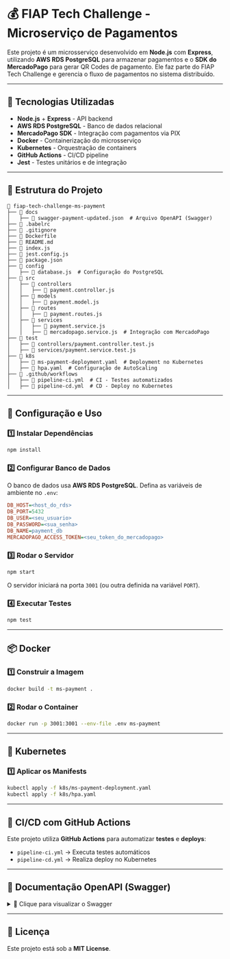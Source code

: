 # 💰 FIAP Tech Challenge - Microserviço de Pagamentos

Este projeto é um microsserviço desenvolvido em **Node.js** com **Express**, utilizando **AWS RDS PostgreSQL** para armazenar pagamentos e o **SDK do MercadoPago** para gerar QR Codes de pagamento. Ele faz parte do FIAP Tech Challenge e gerencia o fluxo de pagamentos no sistema distribuído.

---

## 🚀 Tecnologias Utilizadas
- **Node.js** + **Express** - API backend
- **AWS RDS PostgreSQL** - Banco de dados relacional
- **MercadoPago SDK** - Integração com pagamentos via PIX
- **Docker** - Containerização do microsserviço
- **Kubernetes** - Orquestração de containers
- **GitHub Actions** - CI/CD pipeline
- **Jest** - Testes unitários e de integração

---

## 📂 Estrutura do Projeto
```
📁 fiap-tech-challenge-ms-payment
├── 📁 docs
│   ├── 📜 swagger-payment-updated.json  # Arquivo OpenAPI (Swagger)
├── 📜 .babelrc
├── 📜 .gitignore
├── 📜 Dockerfile
├── 📜 README.md
├── 📜 index.js
├── 📜 jest.config.js
├── 📜 package.json
├── 📁 config
│   ├── 📜 database.js  # Configuração do PostgreSQL
├── 📁 src
│   ├── 📁 controllers
│   │   ├── 📜 payment.controller.js
│   ├── 📁 models
│   │   ├── 📜 payment.model.js
│   ├── 📁 routes
│   │   ├── 📜 payment.routes.js
│   ├── 📁 services
│   │   ├── 📜 payment.service.js
│   │   ├── 📜 mercadopago.service.js  # Integração com MercadoPago
├── 📁 test
│   ├── 📜 controllers/payment.controller.test.js
│   ├── 📜 services/payment.service.test.js
├── 📁 k8s
│   ├── 📜 ms-payment-deployment.yaml  # Deployment no Kubernetes
│   ├── 📜 hpa.yaml  # Configuração de AutoScaling
├── 📁 .github/workflows
│   ├── 📜 pipeline-ci.yml  # CI - Testes automatizados
│   ├── 📜 pipeline-cd.yml  # CD - Deploy no Kubernetes
```

---

## 🔧 Configuração e Uso

### 1️⃣ **Instalar Dependências**
```sh
npm install
```

### 2️⃣ **Configurar Banco de Dados**
O banco de dados usa **AWS RDS PostgreSQL**. Defina as variáveis de ambiente no `.env`:
```ini
DB_HOST=<host_do_rds>
DB_PORT=5432
DB_USER=<seu_usuario>
DB_PASSWORD=<sua_senha>
DB_NAME=payment_db
MERCADOPAGO_ACCESS_TOKEN=<seu_token_do_mercadopago>
```

### 3️⃣ **Rodar o Servidor**
```sh
npm start
```
O servidor iniciará na porta `3001` (ou outra definida na variável `PORT`).

### 4️⃣ **Executar Testes**
```sh
npm test
```

---

## 📦 Docker
### **1️⃣ Construir a Imagem**
```sh
docker build -t ms-payment .
```

### **2️⃣ Rodar o Container**
```sh
docker run -p 3001:3001 --env-file .env ms-payment
```

---

## 🚢 Kubernetes
### **1️⃣ Aplicar os Manifests**
```sh
kubectl apply -f k8s/ms-payment-deployment.yaml
kubectl apply -f k8s/hpa.yaml
```

---

## 🔄 CI/CD com GitHub Actions
Este projeto utiliza **GitHub Actions** para automatizar **testes** e **deploys**:
- `pipeline-ci.yml` → Executa testes automáticos
- `pipeline-cd.yml` → Realiza deploy no Kubernetes

---

## 📜 Documentação OpenAPI (Swagger)

<details>
  <summary>📖 Clique para visualizar o Swagger</summary>

### 🔹 **Endpoints da API**
- `POST /api/v1/payments` → Cria um novo pagamento e retorna um QR Code para pagamento.
- `GET /api/v1/payments` → Lista todos os pagamentos.
- `GET /api/v1/payments/{id}` → Retorna um pagamento pelo ID.
- `PATCH /api/v1/payments/{id}` → Atualiza **somente** o status de um pagamento.

### 🔹 **Baixar Swagger JSON**
[Download swagger-payment-updated.json](./docs/swagger-payment-updated.json)

</details>

---

## 📝 Licença
Este projeto está sob a **MIT License**.

